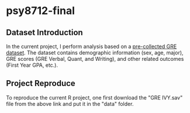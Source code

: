 # psy8712-final

## Dataset Introduction
In the current project, I perform analysis based on a [pre-collected GRE dataset](https://www.openicpsr.org/openicpsr/project/155721/version/V1/view;jsessionid=CCA87775E2BAE63EE1B4FC92FF3AE409>). The dataset contains demographic information (sex, age, major), GRE scores (GRE Verbal, Quant, and Writing), and other related outcomes (First Year GPA, etc.). 

## Project Reproduce
To reproduce the current R project, one first download the "GRE IVY.sav" file from the above link and put it in the "data" folder.
